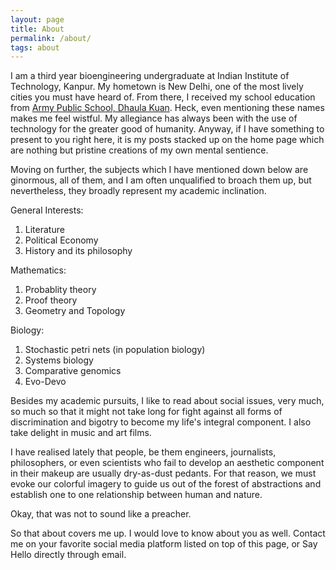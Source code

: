 ```yaml
---
layout: page
title: About
permalink: /about/
tags: about
---
```


I am a third year bioengineering undergraduate at Indian Institute of Technology, Kanpur. My hometown is New Delhi, one of the most lively cities you must have heard of. From there, I received my school education from [Army Public School, Dhaula Kuan][aps]. Heck, even mentioning these names makes me feel wistful. My allegiance has always been with the use of technology for the greater good of humanity. Anyway, if I have something to present to you right here, it is my posts stacked up on the home page which are nothing but pristine creations of my own mental sentience. 

Moving on further, the subjects which I have mentioned down below are ginormous, all of them, and I am often unqualified to broach them up, but nevertheless, they broadly represent my academic inclination.

General Interests:

1. Literature
2. Political Economy
3. History and its philosophy


Mathematics:

1. Probablity theory
2. Proof theory
3. Geometry and Topology


Biology:

1. Stochastic petri nets (in population biology)
2. Systems biology
4. Comparative genomics
6. Evo-Devo

Besides my academic pursuits, I like to read about social issues, very much, so much so that it might not take long for fight against all forms of discrimination and bigotry to become my life's integral component. I also take delight in music and art films.

I have realised lately that people, be them engineers, journalists, philosophers, or even scientists who fail to develop an aesthetic component in their makeup are usually dry-as-dust pedants. For that reason, we must evoke our colorful imagery to guide us out of the forest of abstractions and establish one to one relationship between human and nature. 

Okay, that was not to sound like a preacher. 

So that about covers me up. I would love to know about you as well. 
Contact me on your favorite social media platform listed on top of this page, or Say Hello directly through email.

[aps]: http://apsdk.com
